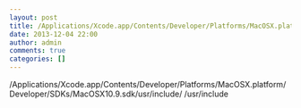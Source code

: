```yaml
---
layout: post
title: /Applications/Xcode.app/Contents/Developer/Platforms/MacOSX.platform/Developer/SDKs/MacOSX10.9.sdk/usr/include/ /usr/include
date: 2013-12-04 22:00
author: admin
comments: true
categories: []
---
```

/Applications/Xcode.app/Contents/Developer/Platforms/MacOSX.platform/Developer/SDKs/MacOSX10.9.sdk/usr/include/ /usr/include

